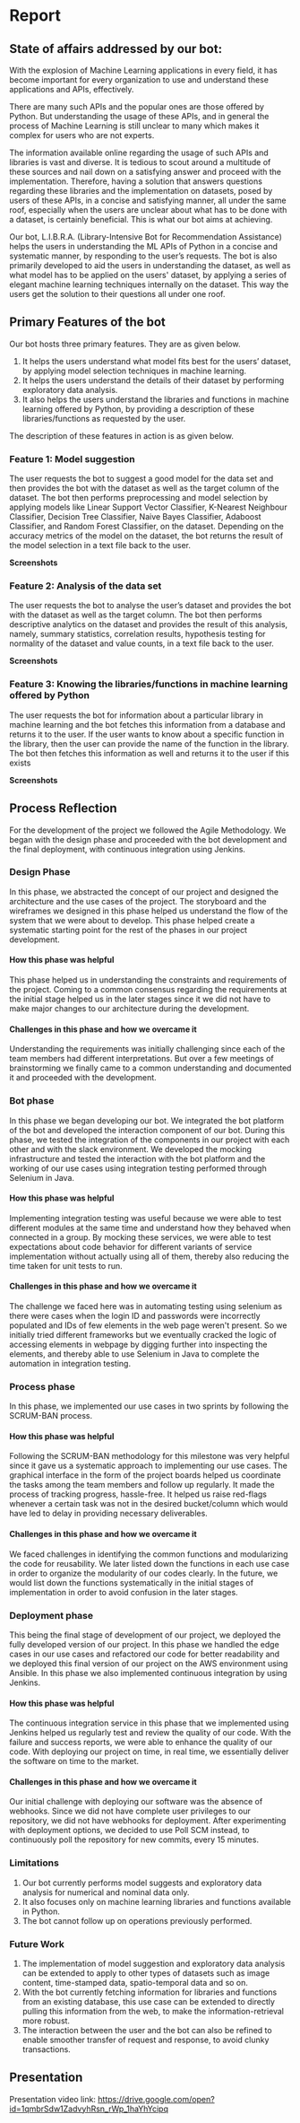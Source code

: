 # Report 

## State of affairs addressed by our bot:
With the explosion of Machine Learning applications in every field, it has become important for every organization to use and understand these applications and APIs, effectively.

There are many such APIs and the popular ones are those offered by Python. But understanding the usage of these APIs, and in general the process of Machine Learning is still unclear to many which makes it complex for users who are not experts. 

The information available online regarding the usage of such APIs and libraries is vast and diverse. It is tedious to scout around a multitude of these sources and nail down on a satisfying answer and proceed with the implementation. Therefore, having a solution that answers questions regarding these libraries and the implementation on datasets, posed by users of these APIs, in a concise and satisfying manner, all under the same roof, especially when the users are unclear about what has to be done with a dataset, is certainly beneficial. This is what our bot aims at achieving. 

Our bot, L.I.B.R.A. (Library-Intensive Bot for Recommendation Assistance) helps the users in understanding the ML APIs of Python in a concise and systematic manner, by responding to the user’s requests. The bot is also primarily developed to aid the users in understanding the dataset, as well as what model has to be applied on the users' dataset, by applying a series of elegant machine learning techniques internally on the dataset. This way the users get the solution to their questions all under one roof.

## Primary Features of the bot
Our bot hosts three primary features. They are as given below. 

1. It helps the users understand what model fits best for the users’ dataset, by applying model selection techniques in machine learning. 
2. It helps the users understand the details of their dataset by performing exploratory data analysis.
3. It also helps the users understand the libraries and functions in machine learning offered by Python, by providing a description of these libraries/functions as requested by the user. 

The description of these features in action is as given below. 

### Feature 1: Model suggestion 
The user requests the bot to suggest a good model for the data set and then provides the bot with the dataset as well as the target column of the dataset. 
The bot then performs preprocessing and model selection by applying models like Linear Support Vector Classifier, K-Nearest Neighbour Classifier, Decision Tree Classifier, Naive Bayes Classifier, Adaboost Classifier, and Random Forest Classifier, on the dataset. 
Depending on the accuracy metrics of the model on the dataset, the bot returns the result of the model selection in a text file back to the user. 

****Screenshots**** 

### Feature 2: Analysis of the data set
The user requests the bot to analyse the user’s dataset and provides the bot with the dataset as well as the target column. 
The bot then performs descriptive analytics on the dataset and provides the result of this analysis, namely, summary statistics, correlation results, hypothesis testing for normality of the dataset and value counts, in a text file back to the user. 

****Screenshots****

### Feature 3: Knowing the libraries/functions in machine learning offered by Python
The user requests the bot for information about a particular library in machine learning and the bot fetches this information from a database and returns it to the user. 
If the user wants to know about a specific function in the library, then the user can provide the name of the function in the library. The bot then fetches this information as well and returns it to the user if this exists

****Screenshots****
## Process Reflection 
For the development of the project we followed the Agile Methodology. We began with the design phase and proceeded with the bot development and the final deployment, with continuous integration using Jenkins. 
### Design Phase
In this phase, we abstracted the concept of our project and designed the architecture and the use cases of the project. The storyboard and the wireframes we designed in this phase helped us understand the flow of the system that we were about to develop. This phase helped create a systematic starting point for the rest of the phases in our project development. 
#### How this phase was helpful
This phase helped us in understanding the constraints and requirements of the project. Coming to a common consensus regarding the requirements at the initial stage helped us in the later stages since it we did not have to make major changes to our architecture during the development. 
#### Challenges in this phase and how we overcame it
Understanding the requirements was initially challenging since each of the team members had different interpretations. But over a few meetings of brainstorming we finally came to a common understanding and documented it and proceeded with the development. 
### Bot phase
In this phase we began developing our bot. We integrated the bot platform of the bot and developed the interaction component of our bot. During this phase, we tested the integration of the components in our project with each other and with the slack environment. We developed the mocking infrastructure and tested the interaction with the bot platform and the working of our use cases using integration testing performed through Selenium in Java. 
#### How this phase was helpful
Implementing integration testing was useful because we were able to test different modules at the same time and understand how they behaved when connected in a group. By mocking these services, we were able to test expectations about code behavior for different variants of service implementation without actually using all of them, thereby also reducing the time taken for unit tests to run. 
#### Challenges in this phase and how we overcame it
The challenge we faced here was in automating testing using selenium as there were cases when the login ID and passwords were incorrectly populated and IDs of few elements in the web page weren't present. So we initially tried different frameworks but we eventually cracked the logic of accessing elements in webpage by digging further into inspecting the elements, and thereby able to use Selenium in Java to complete the automation in integration testing.

### Process phase 
In this phase, we implemented our use cases in two sprints by following the SCRUM-BAN process.
#### How this phase was helpful
Following the SCRUM-BAN methodology for this milestone was very helpful since it gave us a systematic approach to implementing our use cases. The graphical interface in the form of the project boards helped us coordinate the tasks among the team members and follow up regularly. It made the process of tracking progress, hassle-free. It helped us raise red-flags whenever a certain task was not in the desired bucket/column which would have led to delay in providing necessary deliverables.
#### Challenges in this phase and how we overcame it
We faced challenges in identifying the common functions and modularizing the code for reusability. We later listed down the functions in each use case in order to organize the modularity of our codes clearly. In the future, we would list down the functions systematically in the initial stages of implementation in order to avoid confusion in the later stages.

### Deployment phase 
This being the final stage of development of our project, we deployed the fully developed version of our project. In this phase we handled the edge cases in our use cases and refactored our code for better readability and we deployed this final version of our project on the AWS environment using Ansible. In this phase we also implemented continuous integration by using Jenkins. 
#### How this phase was helpful
The continuous integration service in this phase that we implemented using Jenkins helped us regularly test and review the quality of our code. With the failure and success reports, we were able to enhance the quality of our code. 
With deploying our project on time, in real time, we essentially deliver the software on time to the market.
#### Challenges in this phase and how we overcame it
Our initial challenge with deploying our software was the absence of webhooks. Since we did not have complete user privileges to our repository, we did not have webhooks for deployment. After experimenting with deployment options, we decided to use Poll SCM instead, to continuously poll the repository for new commits, every 15 minutes. 

### Limitations
1.	Our bot currently performs model suggests and exploratory data analysis for numerical and nominal data only. 
2.	It also focuses only on machine learning libraries and functions available in Python. 
3.	The bot cannot follow up on operations previously performed. 

### Future Work
1.	The implementation of model suggestion and exploratory data analysis can be extended to apply to other types of datasets such as image content, time-stamped data, spatio-temporal data and so on.
2.	With the bot currently fetching information for libraries and functions from an existing database, this use case can be extended to directly pulling this information from the web, to make the information-retrieval more robust. 
3.	The interaction between the user and the bot can also be refined to enable smoother transfer of request and response, to avoid clunky transactions. 


## Presentation

Presentation video link: https://drive.google.com/open?id=1qmbrSdw1ZadvyhRsn_rWp_1haYhYcipq
